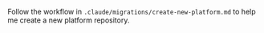 Follow the workflow in `.claude/migrations/create-new-platform.md` to help me create a new platform repository.
